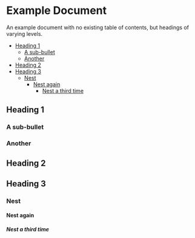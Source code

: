 # Example Document
An example document with no existing table of contents, but headings of varying levels.

<!---mdtoc begin--->
* [Heading 1](#heading-1)
  * [A sub-bullet](#a-sub-bullet)
  * [Another](#another)
* [Heading 2](#heading-2)
* [Heading 3](#heading-3)
  * [Nest](#nest)
    * [Nest again](#nest-again)
      * [Nest a third time](#nest-a-third-time)
<!---mdtoc end--->
## Heading 1

### A sub-bullet

### Another

## Heading 2

## Heading 3

### Nest

#### Nest again

##### Nest a third time

